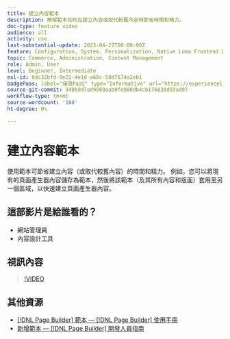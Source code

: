 ```yaml
---
title: 建立內容範本
description: 瞭解範本如何在建立內容或取代較舊內容時節省時間和精力。
doc-type: feature video
audience: all
activity: use
last-substantial-update: 2023-04-27T00:00:00Z
feature: Configuration, System, Personalization, Native Luma Frontend Development
topic: Commerce, Administration, Content Management
role: Admin, User
level: Beginner, Intermediate
exl-id: 0dc32bfd-9e22-4e1d-a60c-58d7574a2eb1
badgePaas: label="僅限PaaS" type="Informative" url="https://experienceleague.adobe.com/en/docs/commerce/user-guides/product-solutions" tooltip="僅適用於雲端專案(Adobe管理的PaaS基礎結構)和內部部署專案的Adobe Commerce 。"
source-git-commit: 340b9d7ad9989aab0fe980db4cb176828d93ad97
workflow-type: tm+mt
source-wordcount: '108'
ht-degree: 0%

---
```


# 建立內容範本

使用範本可節省建立內容（或取代較舊內容）的時間和精力。 例如，您可以將現有的頁面產生器內容儲存為範本，然後將該範本（及其所有內容和版面）套用至另一個區域，以快速建立頁面產生器內容。

## 這部影片是給誰看的？

- 網站管理員
- 內容設計工具

## 視訊內容

>[!VIDEO](https://video.tv.adobe.com/v/343787?quality=12&learn=on)

## 其他資源

- [[!DNL Page Builder] 範本 —  [!DNL Page Builder] 使用手冊](https://experienceleague.adobe.com/docs/commerce-admin/page-builder/templates.html)
- [新增範本 —  [!DNL Page Builder] 開發人員指南](https://developer.adobe.com/commerce/frontend-core/page-builder/content-types/create/add-templates/)
